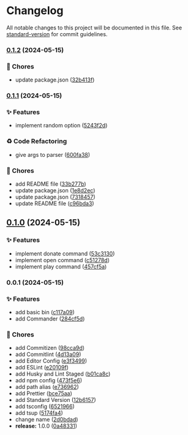 # Changelog

All notable changes to this project will be documented in this file. See [standard-version](https://github.com/conventional-changelog/standard-version) for commit guidelines.

### [0.1.2](https://github.com/remvze/lowfi/compare/v0.1.1...v0.1.2) (2024-05-15)


### 🚚 Chores

* update package.json ([32b413f](https://github.com/remvze/lowfi/commit/32b413f5177b85f99c0bc01540a45ca62ee6c9e2))

### [0.1.1](https://github.com/remvze/lowfi/compare/v0.1.0...v0.1.1) (2024-05-15)


### ✨ Features

* implement random option ([5243f2d](https://github.com/remvze/lowfi/commit/5243f2d0d02532893a283e5b6da3c598afbc6fc4))


### ♻️ Code Refactoring

* give args to parser ([600fa38](https://github.com/remvze/lowfi/commit/600fa38920a4b6aeb77e8723c0ee65d8c88b0faa))


### 🚚 Chores

* add README file ([33b277b](https://github.com/remvze/lowfi/commit/33b277b701ac735ac08d5f9e334f11e10e40ec50))
* update package.json ([1e8d2ec](https://github.com/remvze/lowfi/commit/1e8d2ec147e30bef3f109460b72b9ad060ead785))
* update package.json ([7318457](https://github.com/remvze/lowfi/commit/7318457a53adbcb0605665794188d1f586d836d8))
* update README file ([c96bda3](https://github.com/remvze/lowfi/commit/c96bda3b4260da9c4cb675e5ed2de084502c755c))

## [0.1.0](https://github.com/remvze/lowfi/compare/v0.0.1...v0.1.0) (2024-05-15)


### ✨ Features

* implement donate command ([53c3130](https://github.com/remvze/lowfi/commit/53c3130d27aaffe3a96d54a2773855deb98a8982))
* implement open command ([c51278d](https://github.com/remvze/lowfi/commit/c51278d809095c0bbceda14d6748204f240d881b))
* implement play command ([457cf5a](https://github.com/remvze/lowfi/commit/457cf5a8aaf2b543f1dcf8feaa2911e7bf36a567))

### 0.0.1 (2024-05-15)


### ✨ Features

* add basic bin ([c117a09](https://github.com/remvze/lowfi/commit/c117a09f1e9f4685d7fcac9ed7cbb01237c68f8d))
* add Commander ([284cf5d](https://github.com/remvze/lowfi/commit/284cf5da4ea3e8ede524042020a9f5d810db8f6c))


### 🚚 Chores

* add Commitizen ([98cca9d](https://github.com/remvze/lowfi/commit/98cca9d713a4886bd04a333911ee02a8bfa5fbd6))
* add Commitlint ([4d13a09](https://github.com/remvze/lowfi/commit/4d13a09522d422045564a501e110431e138e80c0))
* add Editor Config ([e3f3499](https://github.com/remvze/lowfi/commit/e3f349903d03930c7346711da2f4551540324d40))
* add ESLint ([e20109f](https://github.com/remvze/lowfi/commit/e20109f6831696577c60bddd93531618e7b373b0))
* add Husky and Lint Staged ([b01ca8c](https://github.com/remvze/lowfi/commit/b01ca8c4debc38633a69829ea63663ea97b26943))
* add npm config ([473f5e6](https://github.com/remvze/lowfi/commit/473f5e6db12dd95ebac8eafb2b5424c4f63fc969))
* add path alias ([e736962](https://github.com/remvze/lowfi/commit/e736962a4b0f8dfb25aab03178e1d4cb78a45c8f))
* add Prettier ([bce75aa](https://github.com/remvze/lowfi/commit/bce75aa21d2b3852751932bf7c8df642a599b17d))
* add Standard Version ([12b6157](https://github.com/remvze/lowfi/commit/12b6157e4513631ffe8b9828bdf51c5704d66613))
* add tsconfig ([6521966](https://github.com/remvze/lowfi/commit/6521966731cd26ff0a587ddabc720acfa680c91d))
* add tsup ([5174fa4](https://github.com/remvze/lowfi/commit/5174fa49897bee4f2977983250b215c9c7a3af6b))
* change name ([2d0bdad](https://github.com/remvze/lowfi/commit/2d0bdad7b5fc6a2eb9b8b1dc8d496abd139ca6aa))
* **release:** 1.0.0 ([0a48331](https://github.com/remvze/lowfi/commit/0a4833121a5a88c8a2b0e4030d1f1714c94f0b87))
